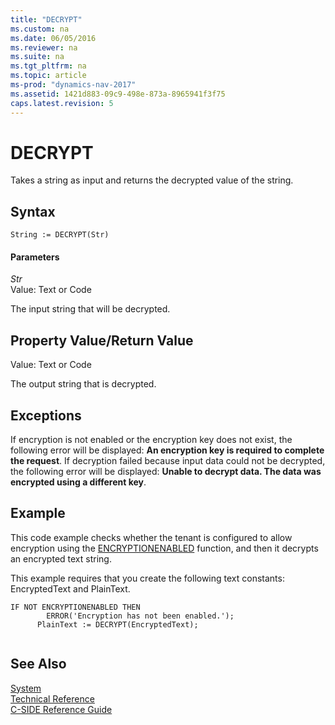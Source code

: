 ```yaml
---
title: "DECRYPT"
ms.custom: na
ms.date: 06/05/2016
ms.reviewer: na
ms.suite: na
ms.tgt_pltfrm: na
ms.topic: article
ms-prod: "dynamics-nav-2017"
ms.assetid: 1421d883-09c9-498e-873a-8965941f3f75
caps.latest.revision: 5
---
```

# DECRYPT
Takes a string as input and returns the decrypted value of the string.  
  
## Syntax  
  
```  
String := DECRYPT(Str)  
```  
  
#### Parameters  
 *Str*  
 Value: Text or Code  
  
 The input string that will be decrypted.  
  
## Property Value/Return Value  
 Value: Text or Code  
  
 The output string that is decrypted.  
  
## Exceptions  
 If encryption is not enabled or the encryption key does not exist, the following error will be displayed: **An encryption key is required to complete the request**. If decryption failed because input data could not be decrypted, the following error will be displayed: **Unable to decrypt data. The data was encrypted using a different key**.  
  
## Example  
 This code example checks whether the tenant is configured to allow encryption using the [ENCRYPTIONENABLED](ENCRYPTIONENABLED.md) function, and then it decrypts an encrypted text string.  
  
 This example requires that you create the following text constants: EncryptedText and PlainText.  
  
```  
IF NOT ENCRYPTIONENABLED THEN  
        ERROR('Encryption has not been enabled.');  
      PlainText := DECRYPT(EncryptedText);  
  
```  
  
## See Also  
 [System](System.md)   
 [Technical Reference](Technical-Reference.md)   
 [C-SIDE Reference Guide](C-SIDE-Reference-Guide.md)